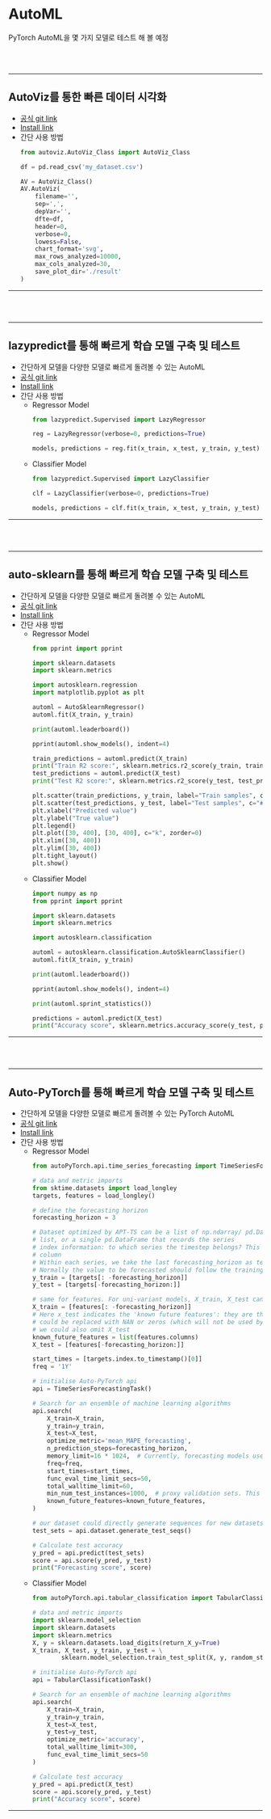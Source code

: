 # AutoML

PyTorch AutoML을 몇 가지 모델로 테스트 해 볼 예정


</br></br>
* * *
## AutoViz를 통한 빠른 데이터 시각화
- [공식 git link](https://github.com/AutoViML/AutoViz)
- [Install link](https://pypi.org/project/autoviz/)
- 간단 사용 방법
  ```python
  from autoviz.AutoViz_Class import AutoViz_Class

  df = pd.read_csv('my_dataset.csv')

  AV = AutoViz_Class()
  AV.AutoViz(
      filename='', 
      sep=',', 
      depVar='', 
      dfte=df, 
      header=0, 
      verbose=0, 
      lowess=False, 
      chart_format='svg', 
      max_rows_analyzed=10000, 
      max_cols_analyzed=30,
      save_plot_dir='./result'
  )
  ```
* * *

</br></br>

* * *
## lazypredict를 통해 빠르게 학습 모델 구축 및 테스트
- 간단하게 모델을 다양한 모델로 빠르게 돌려볼 수 있는 AutoML
- [공식 git link](https://github.com/shankarpandala/lazypredict)
- [Install link](https://pypi.org/project/lazypredict/)
- 간단 사용 방법
  - Regressor Model
    ```python
    from lazypredict.Supervised import LazyRegressor

    reg = LazyRegressor(verbose=0, predictions=True)

    models, predictions = reg.fit(x_train, x_test, y_train, y_test)
    ```
  - Classifier Model
    ```python
    from lazypredict.Supervised import LazyClassifier

    clf = LazyClassifier(verbose=0, predictions=True)

    models, predictions = clf.fit(x_train, x_test, y_train, y_test)
    ```
* * *

</br></br>

* * *
## auto-sklearn를 통해 빠르게 학습 모델 구축 및 테스트
- 간단하게 모델을 다양한 모델로 빠르게 돌려볼 수 있는 AutoML
- [공식 git link](https://automl.github.io/auto-sklearn/master/#)
- [Install link](https://pypi.org/project/auto-sklearn/)
- 간단 사용 방법
  - Regressor Model
    ```python
    from pprint import pprint

    import sklearn.datasets
    import sklearn.metrics
    
    import autosklearn.regression
    import matplotlib.pyplot as plt

    automl = AutoSklearnRegressor()
    automl.fit(X_train, y_train)

    print(automl.leaderboard())

    pprint(automl.show_models(), indent=4)

    train_predictions = automl.predict(X_train)
    print("Train R2 score:", sklearn.metrics.r2_score(y_train, train_predictions))
    test_predictions = automl.predict(X_test)
    print("Test R2 score:", sklearn.metrics.r2_score(y_test, test_predictions))

    plt.scatter(train_predictions, y_train, label="Train samples", c="#d95f02")
    plt.scatter(test_predictions, y_test, label="Test samples", c="#7570b3")
    plt.xlabel("Predicted value")
    plt.ylabel("True value")
    plt.legend()
    plt.plot([30, 400], [30, 400], c="k", zorder=0)
    plt.xlim([30, 400])
    plt.ylim([30, 400])
    plt.tight_layout()
    plt.show()
    ```
  - Classifier Model
    ```python
    import numpy as np
    from pprint import pprint
    
    import sklearn.datasets
    import sklearn.metrics
    
    import autosklearn.classification

    automl = autosklearn.classification.AutoSklearnClassifier()
    automl.fit(X_train, y_train)

    print(automl.leaderboard())

    pprint(automl.show_models(), indent=4)

    print(automl.sprint_statistics())

    predictions = automl.predict(X_test)
    print("Accuracy score", sklearn.metrics.accuracy_score(y_test, predictions))

    ```
* * *

</br></br>

* * *
## Auto-PyTorch를 통해 빠르게 학습 모델 구축 및 테스트
- 간단하게 모델을 다양한 모델로 빠르게 돌려볼 수 있는 PyTorch AutoML
- [공식 git link](https://github.com/automl/Auto-PyTorch)
- [Install link](https://pypi.org/project/autoPyTorch/)
- 간단 사용 방법
  - Regressor Model
    ```python
    from autoPyTorch.api.time_series_forecasting import TimeSeriesForecastingTask

    # data and metric imports
    from sktime.datasets import load_longley
    targets, features = load_longley()

    # define the forecasting horizon
    forecasting_horizon = 3

    # Dataset optimized by APT-TS can be a list of np.ndarray/ pd.DataFrame where each series represents an element in the 
    # list, or a single pd.DataFrame that records the series
    # index information: to which series the timestep belongs? This id can be stored as the DataFrame's index or a separate
    # column
    # Within each series, we take the last forecasting_horizon as test targets. The items before that as training targets
    # Normally the value to be forecasted should follow the training sets
    y_train = [targets[: -forecasting_horizon]]
    y_test = [targets[-forecasting_horizon:]]

    # same for features. For uni-variant models, X_train, X_test can be omitted and set as None
    X_train = [features[: -forecasting_horizon]]
    # Here x_test indicates the 'known future features': they are the features known previously, features that are unknown
    # could be replaced with NAN or zeros (which will not be used by our networks). If no feature is known beforehand,
    # we could also omit X_test
    known_future_features = list(features.columns)
    X_test = [features[-forecasting_horizon:]]

    start_times = [targets.index.to_timestamp()[0]]
    freq = '1Y'

    # initialise Auto-PyTorch api
    api = TimeSeriesForecastingTask()

    # Search for an ensemble of machine learning algorithms
    api.search(
        X_train=X_train,
        y_train=y_train,
        X_test=X_test, 
        optimize_metric='mean_MAPE_forecasting',
        n_prediction_steps=forecasting_horizon,
        memory_limit=16 * 1024,  # Currently, forecasting models use much more memories
        freq=freq,
        start_times=start_times,
        func_eval_time_limit_secs=50,
        total_walltime_limit=60,
        min_num_test_instances=1000,  # proxy validation sets. This only works for the tasks with more than 1000 series
        known_future_features=known_future_features,
    )

    # our dataset could directly generate sequences for new datasets
    test_sets = api.dataset.generate_test_seqs()

    # Calculate test accuracy
    y_pred = api.predict(test_sets)
    score = api.score(y_pred, y_test)
    print("Forecasting score", score)
    ```
  - Classifier Model
    ```python
    from autoPyTorch.api.tabular_classification import TabularClassificationTask

    # data and metric imports
    import sklearn.model_selection
    import sklearn.datasets
    import sklearn.metrics
    X, y = sklearn.datasets.load_digits(return_X_y=True)
    X_train, X_test, y_train, y_test = \
            sklearn.model_selection.train_test_split(X, y, random_state=1)

    # initialise Auto-PyTorch api
    api = TabularClassificationTask()

    # Search for an ensemble of machine learning algorithms
    api.search(
        X_train=X_train,
        y_train=y_train,
        X_test=X_test,
        y_test=y_test,
        optimize_metric='accuracy',
        total_walltime_limit=300,
        func_eval_time_limit_secs=50
    )

    # Calculate test accuracy
    y_pred = api.predict(X_test)
    score = api.score(y_pred, y_test)
    print("Accuracy score", score)
    ```
  
* * *




